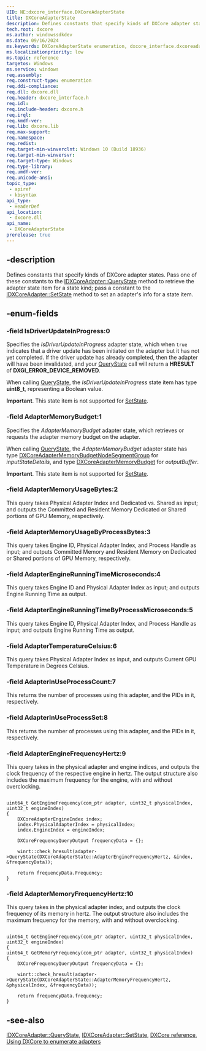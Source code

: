 ```yaml
---
UID: NE:dxcore_interface.DXCoreAdapterState
title: DXCoreAdapterState
description: Defines constants that specify kinds of DXCore adapter states.
tech.root: dxcore
ms.author: windowssdkdev
ms.date: 09/16/2024
ms.keywords: DXCoreAdapterState enumeration, dxcore_interface.dxcoreadapterstate
ms.localizationpriority: low
ms.topic: reference
targetos: Windows
ms.service: windows
req.assembly: 
req.construct-type: enumeration
req.ddi-compliance: 
req.dll: dxcore.dll
req.header: dxcore_interface.h
req.idl: 
req.include-header: dxcore.h
req.irql: 
req.kmdf-ver: 
req.lib: dxcore.lib
req.max-support: 
req.namespace: 
req.redist: 
req.target-min-winverclnt: Windows 10 (Build 18936)
req.target-min-winversvr: 
req.target-type: Windows
req.type-library: 
req.umdf-ver: 
req.unicode-ansi: 
topic_type:
 - apiref
 - kbsyntax
api_type:
 - HeaderDef
api_location:
 - dxcore.dll
api_name:
 - DXCoreAdapterState
prerelease: true
---
```


## -description

Defines constants that specify kinds of DXCore adapter states. Pass one of these constants to the [IDXCoreAdapter::QueryState](/windows/win32/dxcore/dxcore_interface/nf-dxcore_interface-idxcoreadapter-querystate) method to retrieve the adapter state item for a state kind; pass a constant to the [IDXCoreAdapter::SetState](/windows/win32/dxcore/dxcore_interface/nf-dxcore_interface-idxcoreadapter-setstate) method to set an adapter's info for a state item.

## -enum-fields

### -field IsDriverUpdateInProgress:0

Specifies the <em>IsDriverUpdateInProgress</em> adapter state, which when `true` indicates that a driver update has been initiated on the adapter but it has not yet completed. If the driver update has already completed, then the adapter will have been invalidated, and your [QueryState](/windows/win32/dxcore/dxcore_interface/nf-dxcore_interface-idxcoreadapter-querystate) call will return a <b>HRESULT</b> of <b>DXGI_ERROR_DEVICE_REMOVED</b>.

When calling [QueryState](/windows/win32/dxcore/dxcore_interface/nf-dxcore_interface-idxcoreadapter-querystate), the <em>IsDriverUpdateInProgress</em> state item has type <b>uint8_t</b>, representing a Boolean value.

<b>Important</b>. This state item is not supported for [SetState](/windows/win32/dxcore/dxcore_interface/nf-dxcore_interface-idxcoreadapter-setstate).

### -field AdapterMemoryBudget:1

Specifies the <em>AdapterMemoryBudget</em> adapter state, which retrieves or requests the adapter memory budget on the adapter.

When calling [QueryState](/windows/win32/dxcore/dxcore_interface/nf-dxcore_interface-idxcoreadapter-querystate), the <em>AdapterMemoryBudget</em> adapter state has type <a href="/windows/win32/api/dxcore_interface/ns-dxcore_interface-dxcoreadaptermemorybudgetnodesegmentgroup">DXCoreAdapterMemoryBudgetNodeSegmentGroup</a> for *inputStateDetails*, and type <a href="/windows/win32/api/dxcore_interface/ns-dxcore_interface-dxcoreadaptermemorybudget">DXCoreAdapterMemoryBudget</a> for *outputBuffer*.

<b>Important</b>. This state item is not supported for [SetState](/windows/win32/dxcore/dxcore_interface/nf-dxcore_interface-idxcoreadapter-setstate).

### -field AdapterMemoryUsageBytes:2

This query takes Physical Adapter Index and Dedicated vs. Shared as input; and outputs the Committed and Resident Memory Dedicated or Shared portions of GPU Memory, respectively.

### -field AdapterMemoryUsageByProcessBytes:3

This query takes Engine ID, Physical Adapter Index, and Process Handle as input; and outputs Committed Memory and Resident Memory on Dedicated or Shared portions of GPU Memory, respectively.

### -field AdapterEngineRunningTimeMicroseconds:4

This query takes Engine ID and Physical Adapter Index as input; and outputs Engine Running Time as output.

### -field AdapterEngineRunningTimeByProcessMicroseconds:5

This query takes Engine ID, Physical Adapter Index, and Process Handle as input; and outputs Engine Running Time as output.

### -field AdapterTemperatureCelsius:6

This query takes Physical Adapter Index as input, and outputs Current GPU Temperature in Degrees Celsius.

### -field AdapterInUseProcessCount:7

This returns the number of processes using this adapter, and the PIDs in it, respectively.

### -field AdapterInUseProcessSet:8

This returns the number of processes using this adapter, and the PIDs in it, respectively.

### -field AdapterEngineFrequencyHertz:9

This query takes in the physical adapter and engine indices, and outputs the clock frequency of the respective engine in hertz. The output structure also includes the maximum frequency for the engine, with and without overclocking.

<pre><code class="lang-cppwinrt">
uint64_t GetEngineFrequency(com_ptr<IDXCoreAdapter1> adapter, uint32_t physicalIndex, uint32_t engineIndex)
{
    DXCoreAdapterEngineIndex index;
    index.PhysicalAdapterIndex = physicalIndex;
    index.EngineIndex = engineIndex;

    DXCoreFrequencyQueryOutput frequencyData = {};

    winrt::check_hresult(adapter->QueryState(DXCoreAdapterState::AdapterEngineFrequencyHertz, &index, &frequencyData));

    return frequencyData.Frequency;
}
</code></pre>

### -field AdapterMemoryFrequencyHertz:10

This query takes in the physical adapter index, and outputs the clock frequency of its memory in hertz. The output structure also includes the maximum frequency for the memory, with and without overclocking.

<pre><code class="lang-cppwinrt">
uint64_t GetEngineFrequency(com_ptr<IDXCoreAdapter1> adapter, uint32_t physicalIndex, uint32_t engineIndex)
{
uint64_t GetMemoryFrequency(com_ptr<IDXCoreAdapter1> adapter, uint32_t physicalIndex)
{
    DXCoreFrequencyQueryOutput frequencyData = {};

    winrt::check_hresult(adapter->QueryState(DXCoreAdapterState::AdapterMemoryFrequencyHertz, &physicalIndex, &frequencyData));

    return frequencyData.frequency;
}
</code></pre>

## -see-also

[IDXCoreAdapter::QueryState](/windows/win32/dxcore/dxcore_interface/nf-dxcore_interface-idxcoreadapter-querystate), [IDXCoreAdapter::SetState](/windows/win32/dxcore/dxcore_interface/nf-dxcore_interface-idxcoreadapter-setstate), [DXCore reference](/windows/win32/dxcore/dxcore-reference), [Using DXCore to enumerate adapters](/windows/win32/dxcore/dxcore-enum-adapters)
